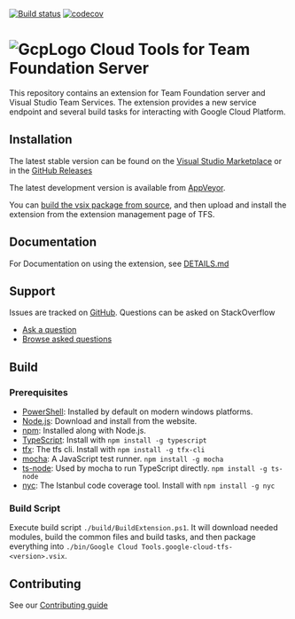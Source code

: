 [![Build status][AppVeyorBadge]][AppVeyorLink]
[![codecov][CodeCovBadge]][CodeCovLink]

# ![GcpLogo][GcpLogo] Cloud Tools for Team Foundation Server

This repository contains an extension for Team Foundation server and Visual
Studio Team Services. The extension provides a new service endpoint and several
build tasks for interacting with Google Cloud Platform.

## Installation

The latest stable version can be found on the
[Visual Studio Marketplace][Marketplace] or in the [GitHub Releases][GitHubReleases]

The latest development version is available from [AppVeyor][AppVeyor].

You can [build the vsix package from source](#Build), and then upload and
install the extension from the extension management page of TFS.

## Documentation

For Documentation on using the extension, see [DETAILS.md](DETAILS.md)

## Support

Issues are tracked on [GitHub][GitHubIssues].
Questions can be asked on StackOverflow
  - [Ask a question][StackOverflowAsk]
  - [Browse asked questions][StackOverflowBrowse]

## Build

### Prerequisites

  - [PowerShell][PowerShell]: Installed by default on modern windows platforms.
  - [Node.js][Node]: Download and install from the website.
  - [npm][npm]: Installed along with Node.js.
  - [TypeScript][TypeScript]: Install with `npm install -g typescript`
  - [tfx][tfs-cli]: The tfs cli. Install with `npm install -g tfx-cli`
  - [mocha][mocha]: A JavaScript test runner. `npm install -g mocha`
  - [ts-node]: Used by mocha to run TypeScript directly. `npm install -g ts-node`
  - [nyc][nyc]: The Istanbul code coverage tool. Install with `npm install -g nyc`

### Build Script

Execute build script `./build/BuildExtension.ps1`. It will download needed
modules, build the common files and build tasks, and then package everything
into `./bin/Google Cloud Tools.google-cloud-tfs-<version>.vsix`.

## Contributing

 See our [Contributing guide](CONTRIBUTING.md)

[GcpLogo]: images/cloud_64x64.png
[PowerShell]: https://msdn.microsoft.com/powershell
[Node]: https://nodejs.org
[npm]: https://www.npmjs.com
[TypeScript]: https://www.typescriptlang.org
[tfs-cli]: https://github.com/Microsoft/tfs-cli
[mocha]: https://mochajs.org/
[ts-node]: https://www.npmjs.com/package/ts-node
[nyc]: https://istanbul.js.org/
[CloudSdk]: https://cloud.google.com/sdk/downloads

[GitHubIssues]: https://github.com/GoogleCloudPlatform/google-cloud-tfs/issues
[GitHubReleases]: https://github.com/GoogleCloudPlatform/google-cloud-tfs/releases

[Marketplace]: https://marketplace.visualstudio.com/items?itemName=GoogleCloudTools.google-cloud-tfs

[AppVeyor]: https://ci.appveyor.com/project/ILMTitan/google-cloud-tfs/build/artifacts
[AppVeyorBadge]: https://ci.appveyor.com/api/projects/status/hu7qlgxrh2j0i35y/branch/master?svg=true
[AppVeyorLink]: https://ci.appveyor.com/project/ILMTitan/google-cloud-tfs/branch/master

[CodeCovBadge]: https://codecov.io/gh/GoogleCloudPlatform/google-cloud-tfs/branch/master/graph/badge.svg
[CodeCovLink]: https://codecov.io/gh/GoogleCloudPlatform/google-cloud-tfs

[StackOverflowAsk]: http://stackoverflow.com/questions/ask?tags=google-cloud-tfs
[StackOverflowBrowse]: http://stackoverflow.com/questions/tagged/google-cloud-tfs

